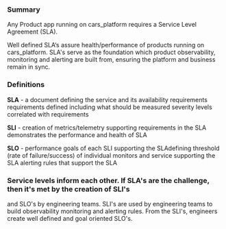### Summary
Any Product app running on cars_platform requires a Service Level Agreement (SLA).

Well defined SLA‘s assure health/performance of products running on cars_platform. SLA's serve as
the foundation which product observability, monitoring and alerting are built from, ensuring the platform and business remain in sync.

### Definitions

**SLA** - a document defining the service and its availability requirements
requirements defined including what should be measured
severity levels correlated with requirements

**SLI** - creation of metrics/telemetry supporting requirements in the SLA demonstrates the performance and health of SLA

**SLO** - performance goals of each SLI supporting the SLAdefining threshold (rate of failure/success)  of individual monitors and service supporting the SLA
alerting rules that support the SLA

### Service levels inform each other. If SLA's are the challenge, then it's met by the creation of SLI's
and SLO's by engineering teams. SLI's are used by engineering teams to build observability 
monitoring and alerting rules. From the SLI's, engineers create well defined and goal oriented SLO's.

